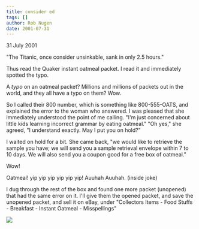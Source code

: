```yaml
---
title: consider ed
tags: []
author: Rob Nugen
date: 2001-07-31
---
```


<p class=date>31 July 2001</p>

<p>"The Titanic, once consider unsinkable, sank in
only 2.5 hours."</p>

<p>Thus read the Quaker instant oatmeal packet.  I
read it and immediately spotted the typo.</p>

<p>A <em>typo</em> on an oatmeal packet?  Millions and
millions of packets out in the world, and they all
have a typo on them?  Wow.</p>

<p>So I called their 800 number, which is something
like 800-555-OATS, and explained the error to the
woman who answered.  I was pleased that she
immediately understood the point of me calling.  "I'm
just concerned about little kids learning incorrect
grammar by eating oatmeal."  "Oh yes," she agreed, "I
understand exactly.  May I put you on hold?"</p>

<p>I waited on hold for a bit.  She came back, "we
would like to retrieve the sample you have; we will
send you a sample retrieval envelope within 7 to 10
days.  We will also send you a coupon good for a free
box of oatmeal."</p>

<p>Wow!</p>

<p>Oatmeal!  yip yip yip yip yip yip!  Auuhah Auuhah. 
(inside joke)</p>

<p>I dug through the rest of the box and found one
more packet (unopened) that had the same error on it. 
I'll give them the opened packet, and save the
unopened packet, and sell it on eBay, under
"Collectors Items - Food Stuffs - Breakfast - Instant
Oatmeal - Misspellings"</p>

<p><img src="/images/rob/wL-ROB.gif"/></p>
